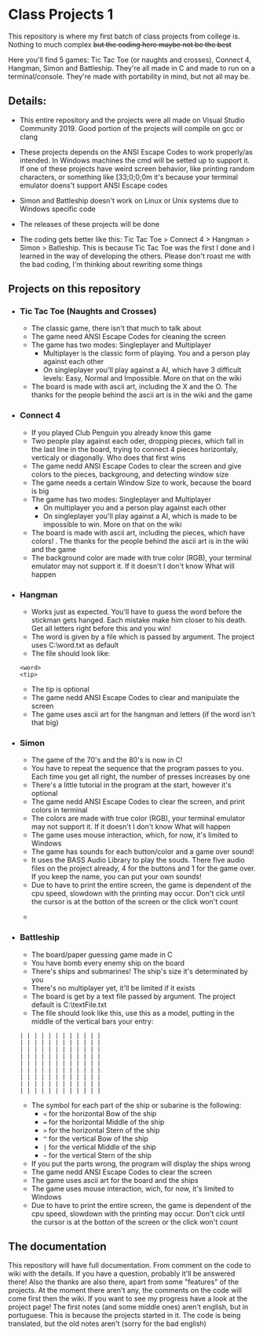 # Class Projects 1

This repository is where my first batch of class projects from college is. Nothing to much complex ~~but the coding here maybe not be the best~~

Here you'll find 5 games: Tic Tac Toe (or naughts and crosses), Connect 4, Hangman, Simon and Battleship. They're all made in C and made to run on a terminal/console. They're made with portability in mind, but not all may be.

## Details:

- This entire repository and the projects were all made on Visual Studio Community 2019. Good portion of the projects will compile on gcc or clang

- These projects depends on the ANSI Escape Codes to work properly/as intended. In Windows machines the cmd will be setted up to support it. If one of these projects have weird screen behavior, like printing random characters, or something like [33;0;0;0m it's because your terminal emulator doens't support ANSI Escape codes 

- Simon and Battleship doesn't work on Linux or Unix systems due to Windows specific code
- The releases of these projects will be done

- The coding gets better like this: Tic Tac Toe > Connect 4 > Hangman > Simon > Batleship. This is because Tic Tac Toe was the first I done and I learned in the way of developing the others. Please don't roast me with the bad coding, I'm thinking about rewriting some things

## Projects on this repository

- ### Tic Tac Toe (Naughts and Crosses)
  - The classic game, there isn't that much to talk about
  - The game need ANSI Escape Codes for cleaning the screen
  - The game has two modes: Singleplayer and Multiplayer
    - Multiplayer is the classic form of playing. You and a person play against each other
    - On singleplayer you'll play against a AI, which have 3 difficult levels: Easy, Normal and Impossible. More on that on the wiki
  - The board is made with ascii art, including the X and the O. The thanks for the people behind the ascii art is in the wiki and the game
 
- ### Connect 4
  - If you played Club Penguin you already know this game
  - Two people play against each oder, dropping pieces, which fall in the last line in the board, trying to connect 4 pieces horizontaly, verticaly or diagonally. Who does that first wins
  - The game nedd ANSI Escape Codes to clear the screen and give colors to the pieces, backgroung, and detecting window size
  - The game needs a certain Window Size to work, because the board is big
  - The game has two modes: Singleplayer and Multiplayer
    - On multiplayer you and a person play against each other
    - On singleplayer you'll play against a AI, which is made to be impossible to win. More on that on the wiki
  - The board is made with ascii art, including the pieces, which have colors! . The thanks for the people behind the ascii art is in the wiki and the game
  - The background color are made with true color (RGB), your terminal emulator may not support it. If it doesn't I don't know What will happen
  
- ### Hangman
  - Works just as expected. You'll have to guess the word before the stickman gets hanged. Each mistake make him closer to his death. Get all letters right before this and you win!
  - The word is given by a file which is passed by argument. The project uses C:\word.txt as default
  - The file should look like:
  ```
  <word>
  <tip>
  ```
  - The tip is optional
  - The game nedd ANSI Escape Codes to clear and manipulate the screen
  - The game uses ascii art for the hangman and letters (if the word isn't that big)
  
- ### Simon
  - The game of the 70's and the 80's is now in C!
  - You have to repeat the sequence that the program passes to you. Each time you get all right, the number of presses increases by one
  - There's a little tutorial in the program at the start, however it's optional
  - The game nedd ANSI Escape Codes to clear the screen, and print colors in terminal
  - The colors are made with true color (RGB), your terminal emulator may not support it. If it doesn't I don't know What will happen
  - The game uses mouse interaction, which, for now, it's limited to Windows
  - The game has sounds for each button/color and a game over sound!
  - It uses the BASS Audio Library to play the souds. There five audio files on the project already, 4 for the buttons and 1 for the game over. If you keep the name, you can put your own sounds!
  - Due to have to print the entire screen, the game is dependent of the cpu speed, slowdown with the printing may occur. Don't cick until the cursor is at the botton of the screen or the click won't count
  - ~~~Don't get scared at the game over sound!~~~

- ### Battleship
  - The board/paper guessing game made in C
  - You have bomb every enemy ship on the board
  - There's ships and submarines! The ship's size it's determinated by you
  - There's no multiplayer yet, it'll be limited if it exists
  - The board is get by a text file passed by argument. The project default is C:\textFile.txt
  - The file should look like this, use this as a model, putting in the middle of the vertical bars your entry:
  ```
  | | | | | | | | | | | |
  | | | | | | | | | | | |
  | | | | | | | | | | | |
  | | | | | | | | | | | |
  | | | | | | | | | | | |
  | | | | | | | | | | | |
  | | | | | | | | | | | |
  | | | | | | | | | | | |
  | | | | | | | | | | | |
  ```
  - The symbol for each part of the ship or subarine is the following:
    - `<` for the horizontal Bow of the ship
    - `=` for the horizontal Middle of the ship
    - `>` for the horizontal Stern of the ship
    - `^` for the vertical Bow of the ship
    - `|` for the vertical Middle of the ship
    - `~` for the vertical Stern of the ship
  - If you put the parts wrong, the program will display the ships wrong
  - The game nedd ANSI Escape Codes to clear the screen
  - The game uses ascii art for the board and the ships
  - The game uses mouse interaction, wich, for now, it's limited to Windows
  - Due to have to print the entire screen, the game is dependent of the cpu speed, slowdown with the printing may occur. Don't cick until the cursor is at the botton of the screen or the click won't count
  
## The documentation
This repository will have full documentation. From comment on the code to wiki with the details. If you have a question, probably it'll be answered there! Also the thanks are also there, apart from some "features" of the projects. At the moment there aren't any, the comments on the code will come first then the wiki. If you want to see my progress have a look at the project page! The first notes (and some middle ones) aren't english, but in portuguese. This is because the projects started in it. The code is being translated, but the old notes aren't (sorry for the bad english)
